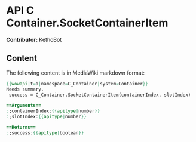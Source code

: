 # API C Container.SocketContainerItem

**Contributor:** KethoBot

## Content

The following content is in MediaWiki markdown format:

```mediawiki
{{wowapi|t=a|namespace=C_Container|system=Container}}
Needs summary.
 success = C_Container.SocketContainerItem(containerIndex, slotIndex)

==Arguments==
:;containerIndex:{{apitype|number}}
:;slotIndex:{{apitype|number}}

==Returns==
:;success:{{apitype|boolean}}
```